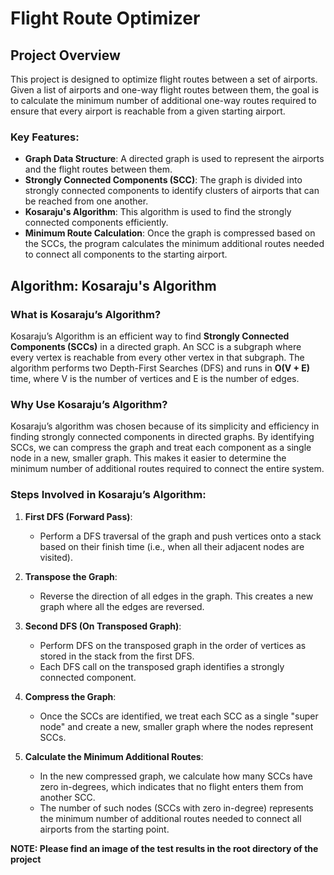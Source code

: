 # Flight Route Optimizer

## Project Overview

This project is designed to optimize flight routes between a set of airports. Given a list of airports and one-way flight routes between them, the goal is to calculate the minimum number of additional one-way routes required to ensure that every airport is reachable from a given starting airport.

### Key Features:

- **Graph Data Structure**: A directed graph is used to represent the airports and the flight routes between them.
- **Strongly Connected Components (SCC)**: The graph is divided into strongly connected components to identify clusters of airports that can be reached from one another.
- **Kosaraju's Algorithm**: This algorithm is used to find the strongly connected components efficiently.
- **Minimum Route Calculation**: Once the graph is compressed based on the SCCs, the program calculates the minimum additional routes needed to connect all components to the starting airport.

## Algorithm: Kosaraju's Algorithm

### What is Kosaraju’s Algorithm?

Kosaraju’s Algorithm is an efficient way to find **Strongly Connected Components (SCCs)** in a directed graph. An SCC is a subgraph where every vertex is reachable from every other vertex in that subgraph. The algorithm performs two Depth-First Searches (DFS) and runs in **O(V + E)** time, where V is the number of vertices and E is the number of edges.

### Why Use Kosaraju’s Algorithm?

Kosaraju’s algorithm was chosen because of its simplicity and efficiency in finding strongly connected components in directed graphs. By identifying SCCs, we can compress the graph and treat each component as a single node in a new, smaller graph. This makes it easier to determine the minimum number of additional routes required to connect the entire system.

### Steps Involved in Kosaraju’s Algorithm:

1. **First DFS (Forward Pass)**:
   - Perform a DFS traversal of the graph and push vertices onto a stack based on their finish time (i.e., when all their adjacent nodes are visited).
2. **Transpose the Graph**:

   - Reverse the direction of all edges in the graph. This creates a new graph where all the edges are reversed.

3. **Second DFS (On Transposed Graph)**:

   - Perform DFS on the transposed graph in the order of vertices as stored in the stack from the first DFS.
   - Each DFS call on the transposed graph identifies a strongly connected component.

4. **Compress the Graph**:

   - Once the SCCs are identified, we treat each SCC as a single "super node" and create a new, smaller graph where the nodes represent SCCs.

5. **Calculate the Minimum Additional Routes**:
   - In the new compressed graph, we calculate how many SCCs have zero in-degrees, which indicates that no flight enters them from another SCC.
   - The number of such nodes (SCCs with zero in-degree) represents the minimum number of additional routes needed to connect all airports from the starting point.


**NOTE: Please find an image of the test results in the root directory of the project**




